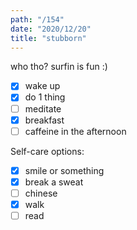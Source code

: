 ```yaml
---
path: "/154"
date: "2020/12/20"
title: "stubborn"
---
```


who tho? surfin is fun :)

- [x] wake up
- [x] do 1 thing
- [ ] meditate
- [x] breakfast
- [ ] caffeine in the afternoon

Self-care options:
- [x] smile or something
- [x] break a sweat
- [ ] chinese
- [x] walk
- [ ] read
